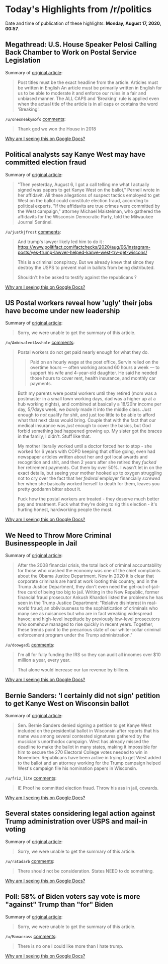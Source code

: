 # Today's Highlights from /r/politics

Date and time of publication of these highlights: **Monday, August 17, 2020, 00:57**.

## Megathread: U.S. House Speaker Pelosi Calling Back Chamber to Work on Postal Service Legislation

Summary of [original article](https://www.reddit.com/r/politics/comments/ib3wbx/megathread_us_house_speaker_pelosi_calling_back/):

> Post titles must be the exact headline from the article. Articles must be written in English An article must be primarily written in English for us to be able to moderate it and enforce our rules in a fair and unbiased manner. The ALL CAPS and 'Breaking' rule is applied even when the actual title of the article is in all caps or contains the word 'Breaking'.

`/u/onesneakymofo` [comments](https://www.reddit.com/r/politics/comments/ib3wbx/megathread_us_house_speaker_pelosi_calling_back/):

> Thank god we won the House in 2018

[Why am I seeing this on Google Docs?](https://docs.google.com/document/d/1Dc6We63vOXIZsc0op-Bt4abqkYjXzOigalQqFxmvvbM/edit?usp=sharing)

## Political analysts say Kanye West may have committed election fraud

Summary of [original article](https://www.mic.com/p/political-analysts-say-kanye-west-may-have-committed-election-fraud-31136888):

> "Then yesterday, August 6, I got a call telling me what I actually signed was papers to get Kanye West on the ballot," Pernell wrote in her affidavit. All these allegations of suspect tactics employed to get West on the ballot could constitute election fraud, according to political experts. "If the affidavits are true crimes were committed by the West campaign," attorney Michael Maistelman, who gathered the affidavits for the Wisconsin Democratic Party, told the Milwaukee Journal Sentinel.

`/u/justkjfrost` [comments](https://www.reddit.com/r/politics/comments/ib3zpb/political_analysts_say_kanye_west_may_have/):

> And trump's lawyer likely led him to do it : https://www.politifact.com/factchecks/2020/aug/06/instagram-posts/yes-trump-lawyer-helped-kanye-west-try-get-wiscons/
> 
> This is a criminal conspiracy. But we already knew that since they destroy the USPS to prevent mail in ballots from being distributed.
> 
> Shouldn't he be asked to testify against the republicans ?

[Why am I seeing this on Google Docs?](https://docs.google.com/document/d/1Dc6We63vOXIZsc0op-Bt4abqkYjXzOigalQqFxmvvbM/edit?usp=sharing)

## US Postal workers reveal how 'ugly' their jobs have become under new leadership

Summary of [original article](https://www.businessinsider.com/postal-workers-are-squeezing-between-mail-parcels-in-dispatch-rooms-2020-8):

> Sorry, we were unable to get the summary of this article.

`/u/AmbivalentAsshole` [comments](https://www.reddit.com/r/politics/comments/ib4msx/us_postal_workers_reveal_how_ugly_their_jobs_have/):

> Postal workers do not get paid nearly enough for what they do. 
> 
> > Paid on an hourly wage at the post office, Servin relied on the overtime hours — often working around 60 hours a week — to support his wife and 4-year-old daughter. He said he needed those hours to cover rent, health insurance, and monthly car payments.
> 
> Both my parents were postal workers until they retired (mom was a postmaster in a small town working days, dad was a higher up at a hub working nights), and combined at basically a 18/20hr income per day, 5/7days week, we *barely* made it into the middle class. Just enough to *not* qualify for shit, and just too little to be able to afford what that next class would bring. Couple that with the fact that our medical insurance was *just* enough to cover the basics, but God forbid something bad happened growing up. My sister got the braces in the family, I didn't. Stuff like that. 
> 
> My mother literally worked until a doctor forced her to stop - she worked for 6 years with COPD keeping that office going, even had newspaper articles written about her and got local awards and recognition and shit, and then 2 years after she retired they *fucked* her retirement payments. Cut them by over 50%. I wasn't let in on the exact details, but seeing your mother hooked up to oxygen struggling not to cry over the fact that her *federal* employer financially *screwed* her when she basically worked herself to death for them, leaves you pretty goddamn bitter about it. 
> 
> Fuck how the postal workers are treated - they deserve much better pay and treatment. Fuck what they're doing to rig this election - it's hurting honest, hardworking people the most.

[Why am I seeing this on Google Docs?](https://docs.google.com/document/d/1Dc6We63vOXIZsc0op-Bt4abqkYjXzOigalQqFxmvvbM/edit?usp=sharing)

## We Need to Throw More Criminal Businesspeople in Jail

Summary of [original article](https://www.jacobinmag.com/2020/08/donald-trump-doj-white-collar-crime-jail):

> After the 2008 financial crisis, the total lack of criminal accountability for those who crashed the economy was one of the chief complaints about the Obama Justice Department. Now in 2020 it is clear that corporate criminals are hard at work looting this country, and in the Trump Justice Department, they don't even need the get-out-of-jail-free card of being too big to jail. Writing in the New Republic, former financial fraud prosecutor Ankush Khardori listed the problems he has seen in the Trump Justice Department: "Relative disinterest in real-world fraud; an obliviousness to the sophistication of criminals who many see as nuisances but who are in fact wreaking widespread havoc; and high-level ineptitude by previously low-level prosecutors who somehow managed to rise quickly in recent years. Together, these trends point to the precarious state of our white-collar criminal enforcement program under the Trump administration."

`/u/doowgad1` [comments](https://www.reddit.com/r/politics/comments/ib040g/we_need_to_throw_more_criminal_businesspeople_in/):

> I'm all for fully funding the IRS so they can audit all incomes over $10 million a year, every year.
> 
> That alone would increase our tax revenue by billions.

[Why am I seeing this on Google Docs?](https://docs.google.com/document/d/1Dc6We63vOXIZsc0op-Bt4abqkYjXzOigalQqFxmvvbM/edit?usp=sharing)

## Bernie Sanders: 'I certainly did not sign' petition to get Kanye West on Wisconsin ballot

Summary of [original article](https://www.usatoday.com/story/news/politics/elections/2020/08/16/bernie-sanders-didnt-sign-get-kanye-west-wis-ballot/5594540002/):

> Sen. Bernie Sanders denied signing a petition to get Kanye West included on the presidential ballot in Wisconsin after reports that his name was among several contested signatures gathered by the musician's unorthodox campaign. West has already missed the deadline to make the ballot in many states, making it impossible for him to secure the 270 Electoral College votes needed to win in November. Republicans have been active in trying to get West added to the ballot and an attorney working for the Trump campaign helped West's campaign file his nomination papers in Wisconsin.

`/u/friz_lite` [comments](https://www.reddit.com/r/politics/comments/ib076t/bernie_sanders_i_certainly_did_not_sign_petition/):

> IE Proof he committed election fraud. Throw his ass in jail, cowards.

[Why am I seeing this on Google Docs?](https://docs.google.com/document/d/1Dc6We63vOXIZsc0op-Bt4abqkYjXzOigalQqFxmvvbM/edit?usp=sharing)

## Several states considering legal action against Trump administration over USPS and mail-in voting

Summary of [original article](https://www.cnn.com/2020/08/16/politics/states-legal-action-usps-mail-in-voting/index.html):

> Sorry, we were unable to get the summary of this article.

`/u/ratadarb` [comments](https://www.reddit.com/r/politics/comments/ib4zai/several_states_considering_legal_action_against/):

> There should not be consideration. States NEED to do something.

[Why am I seeing this on Google Docs?](https://docs.google.com/document/d/1Dc6We63vOXIZsc0op-Bt4abqkYjXzOigalQqFxmvvbM/edit?usp=sharing)

## Poll: 58% of Biden voters say vote is more "against" Trump than "for" Biden

Summary of [original article](https://www.axios.com/biden-trump-poll-against-3afb9853-427c-4c85-8673-ed64d6a0a5f5.html):

> Sorry, we were unable to get the summary of this article.

`/u/Mamacrass` [comments](https://www.reddit.com/r/politics/comments/iaydhc/poll_58_of_biden_voters_say_vote_is_more_against/):

> There is no one I could like more than I hate trump.

[Why am I seeing this on Google Docs?](https://docs.google.com/document/d/1Dc6We63vOXIZsc0op-Bt4abqkYjXzOigalQqFxmvvbM/edit?usp=sharing)

